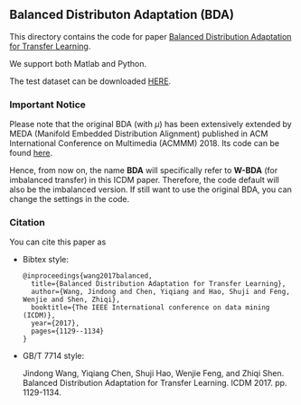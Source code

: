 ## Balanced Distributon Adaptation (BDA)

This directory contains the code for paper [Balanced Distribution Adaptation for Transfer Learning](http://jd92.wang/assets/files/a08_icdm17.pdf).

We support both Matlab and Python.

The test dataset can be downloaded [HERE](https://github.com/jindongwang/transferlearning/tree/master/code/traditional/data).

### Important Notice

Please note that the original BDA (with $\mu$) has been extensively extended by MEDA (Manifold Embedded Distribution Alignment) published in ACM International Conference on Multimedia (ACMMM) 2018. Its code can be found [here](https://github.com/jindongwang/transferlearning/tree/master/code/traditional/MEDA).

Hence, from now on, the name **BDA** will specifically refer to **W-BDA** (for imbalanced transfer) in this ICDM paper. Therefore, the code default will also be the imbalanced version. If still want to use the original BDA, you can change the settings in the code.

### Citation
You can cite this paper as

- Bibtex style:
  ```
  @inproceedings{wang2017balanced,
	title={Balanced Distribution Adaptation for Transfer Learning},
	author={Wang, Jindong and Chen, Yiqiang and Hao, Shuji and Feng, Wenjie and Shen, Zhiqi},
	booktitle={The IEEE International conference on data mining (ICDM)},
	year={2017},
	pages={1129--1134}
  }
	```

- GB/T 7714 style:
  
  Jindong Wang, Yiqiang Chen, Shuji Hao, Wenjie Feng, and Zhiqi Shen. Balanced Distribution Adaptation for Transfer Learning. ICDM 2017. pp. 1129-1134.


